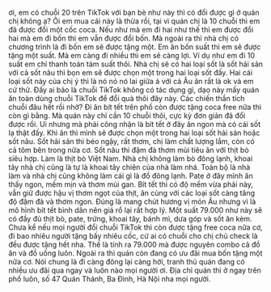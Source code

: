ơi, em có chuỗi 20 trên TikTok với bạn bè như này thì có đổi được gì ở quán chị không ạ? Ôi em mua cái này là thừa rồi, tại vì quán chị là 10 chuỗi thì em đã được đổi một cốc coca. Nếu như mà em đi hai như thế thì em được đổi hai mà em đi bốn thì em vẫn được đổi bốn. Mà ngoài ra thì nhà chị có chương trình là đi bốn em sẽ được tặng một. Em ăn bốn suất thì em sẽ được tặng một suất. Mà em càng đi nhiều thì em sẽ càng lợi. Ví dụ như em đi 10 suất em chỉ thanh toán tám suất thôi. Nhà chị sẽ có hai loại sốt là sốt hải sản với cả sốt nâu thì bọn em sẽ được chọn một trong hai loại sốt đấy. Hai cái loại sốt này của chị ý thì là nó nó nó lai giữa á với cả Âu ăn rất là ok và em cứ thử. Đấy ai bảo là chuỗi TikTok không có tác dụng gì, dạo này mấy quán ăn toàn dùng chuỗi TikTok để đổi quà thôi đây này. Các chiến thần tích chuỗi đâu hết rồi nhở? Đi ăn bít tết trên phố còn được tặng coca free nữa thì còn gì bằng. Mà quán này chỉ cần 10 chuỗi thôi, cực kỳ đơn giản đã đổi được rồi. Ui nhưng mà phải công nhận là bít tết ở đây ăn ngon mà có cái sốt lạ thật đấy. Khi ăn thì mình sẽ được chọn một trong hai loại sốt hải sản hoặc sốt nâu. Sốt hải sản thì béo ngậy, rất thơm, chị làm chất lượng lắm, còn có cả tôm bên trong nữa cơ. Sốt nâu thì đậm đà thơm mùi tiêu ăn với thịt bò siêu hợp. Làm là thịt bò Việt Nam. Nhà chị không làm bò đông lạnh, khoai tây nhà chị cũng là tự là khoai tây chiên của nhà làm nhá. Toàn bộ là nhà làm và nhà chị cũng không làm cái gì là đồ đông lạnh. Pate ở đây mình ăn thấy ngon, mềm mịn và thơm mùi gan. Bít tết thì có độ mềm vừa phải này, vẫn giữ được hậu vị thơm ngọt của thịt, ăn cùng với các loại sốt càng tăng độ đậm đà và thơm ngon. Đúng là mang chút hương vị món Âu nhưng vì là mô hình bít tết bình dân nên giá rổ lại rất hợp lý. Một suất 79.000 như này sẽ có đầy đủ thịt bò, pate, trứng, khoai tây, bánh mì, dưa góp và sốt ăn kèm. Chưa kể nếu mọi người đổi chuỗi TikTok thì còn được tặng free coca nữa cơ, đi bao nhiêu người tặng bấy nhiêu cốc, cứ ai có chuỗi cho chị chủ check là đều được tặng hết nha. Thế là tính ra 79.000 mà được nguyên combo cả đồ ăn và đồ uống luôn. Ngoài ra thì quán còn đang có ưu đãi mua bốn tặng một nữa cơ. Nói chung là đi càng đông lại càng hời, tranh thủ quán đang có nhiều ưu đãi qua ngay và luôn nào mọi người ơi. Địa chỉ quán thì ở ngay trên phố luôn, số 47 Quán Thánh, Ba Đình, Hà Nội nha mọi người.